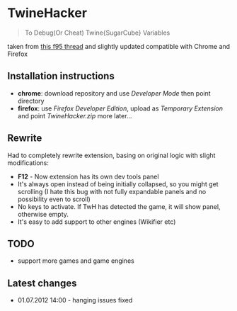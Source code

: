 # TwineHacker

> To Debug(Or Cheat) Twine{SugarCube} Variables

taken from [this f95 thread](https://f95zone.to/threads/how-to-debug-or-cheat-twine-sugarcube-variables.6553/) and slightly updated
compatible with Chrome and Firefox

## Installation instructions 
- **chrome**: download repository and use *Developer Mode* then point directory
- **firefox**: use *Firefox Developer Edition*, upload as *Temporary Extension* and point *TwineHacker.zip*
more later...

## Rewrite
Had to completely rewrite extension, basing on original logic with slight modifications:
- **F12** - Now extension has its own dev tools panel
- It's always open instead of being initially collapsed, so you might get scrolling
 (I hate this bug with not fully expandable panels and no possibility even to scroll)
- No keys to activate. If TwH has detected the game, it will show panel, otherwise empty.
- It's easy to add support to other engines (Wikifier etc)

## TODO
- support more games and game engines

## Latest changes
- 01.07.2012 14:00 - hanging issues fixed
